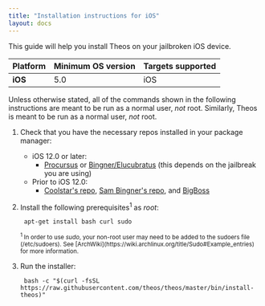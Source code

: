 ```yaml
---
title: "Installation instructions for iOS"
layout: docs
---
```


This guide will help you install Theos on your jailbroken iOS device.

| Platform | Minimum OS version | Targets supported
|----------|--------------------|-------------------|
| **iOS** | 5.0 | iOS |

Unless otherwise stated, all of the commands shown in the following instructions are meant to be run as a normal user, _not_ root. Similarly, Theos is meant to be run as a normal user, _not_ root.

1. Check that you have the necessary repos installed in your package manager:

	* iOS 12.0 or later:
		* [Procursus](https://apt.procurs.us/) or [Bingner/Elucubratus](https://apt.bingner.com/) (this depends on the jailbreak you are using)
	* Prior to iOS 12.0:
		* [Coolstar's repo](https://coolstar.org/publicrepo/), [Sam Bingner's repo](https://repo.bingner.com/), and [BigBoss](http://apt.thebigboss.org/repofiles/cydia/)

1. Install the following prerequisites<sup>1</sup> as *root*:

		apt-get install bash curl sudo

	<sup>
	<sup>1</sup> In order to use <i>sudo</i>, your non-root user may need to be added to the sudoers file (/etc/sudoers). See [ArchWiki](https://wiki.archlinux.org/title/Sudo#Example_entries) for more information.
	</sup>

1. Run the installer:

		bash -c "$(curl -fsSL https://raw.githubusercontent.com/theos/theos/master/bin/install-theos)"
